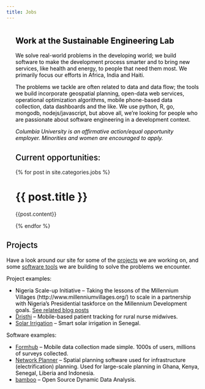 ```yaml
---
title: Jobs
---
```

<ul class="post-list">

<h1 style="color: #000000;">
</h1>

<h2 style="color: #000000;">
  Work at the Sustainable Engineering Lab
</h2>

<p style="color: #000000;">
  We solve real-world problems in the developing world; we build software to make the development process smarter and to bring new services, like health and energy, to people that need them most. We primarily focus our efforts in Africa, India and Haiti.
</p>

<p style="color: #000000;">
  The problems we tackle are often related to data and data flow; the tools we build incorporate geospatial planning, open-data web services, operational optimization algorithms, mobile phone-based data collection, data dashboards and the like. We use python, R, go, mongodb, nodejs/javascript, but above all, we&#8217;re looking for people who are passionate about software engineering in a development context.
</p>

<p style="color: #000000;">
  <em>Columbia University is an affirmative action/equal opportunity employer. Minorities and women are encouraged to apply.</em>
</p>

<h2 style="font-weight: 500 !important; color: #000000;">
  Current opportunities:
</h2>
  {% for post in site.categories.jobs %}
      <h1>
        {{ post.title }}
      </h1>
      <p>{{post.content}}</p>
  {% endfor %}
</ul>
<h2 style="font-weight: 500 !important; color: #000000;">Projects</h2>
<p style="color: #000000;">Have a look around our site for some of the <a href="/projects/">projects</a> we are working on, and some <a href="/products-tools/">software tools</a> we are building to solve the problems we encounter.</p>
<p style="color: #000000;">Project examples:</p>

<ul style="color: #000000;">
	<li>Nigeria Scale-up Initiative &#8211; Taking the lessons of the Millennium Villages (http://www.millenniumvillages.org/) to scale in a partnership with Nigeria&#8217;s Presidential taskforce on the Millennium Development goals. <a href="/tags/#Nigeria Scale-up Initiative">See related blog posts</a></li>
	<li><a href="/dristhi/">Dristhi</a> &#8211; Mobile-based patient tracking for rural nurse midwives.</li>
	<li><a href="/smart-solar-irrigation/">Solar Irrigation</a> &#8211; Smart solar irrigation in Senegal.</li>
</ul>
<p style="color: #000000;">Software examples:</p>

<ul style="color: #000000;">
	<li><a href="http://formhub.org/">Formhub</a> &#8211; Mobile data collection made simple. 1000s of users, millions of surveys collected.</li>
	<li><a href="http://networkplanner.modilabs.org/">Network Planner</a> &#8211; Spatial planning software used for infrastructure (electrification) planning. Used for large-scale planning in Ghana, Kenya, Senegal, Liberia and Indonesia.</li>
	<li><a href="http://bamboo.io/">bamboo</a> &#8211; Open Source Dynamic Data Analysis.</li>
</ul>
